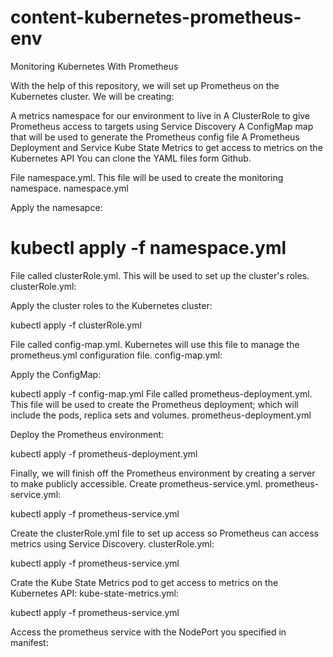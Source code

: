 # content-kubernetes-prometheus-env
Monitoring Kubernetes With Prometheus

With the help of this repository, we will set up Prometheus on the Kubernetes cluster. We will be creating:

A metrics namespace for our environment to live in
A ClusterRole to give Prometheus access to targets using Service Discovery
A ConfigMap map that will be used to generate the Prometheus config file
A Prometheus Deployment and Service
Kube State Metrics to get access to metrics on the Kubernetes API
You can clone the YAML files form Github.

File namespace.yml. This file will be used to create the monitoring namespace.
namespace.yml

Apply the namesapce:

 # kubectl apply -f namespace.yml
 
File called clusterRole.yml. This will be used to set up the cluster's roles.
clusterRole.yml:

Apply the cluster roles to the Kubernetes cluster:

kubectl apply -f clusterRole.yml

File called config-map.yml. Kubernetes will use this file to manage the prometheus.yml configuration file.
config-map.yml:

Apply the ConfigMap:

kubectl apply -f config-map.yml
File called prometheus-deployment.yml. This file will be used to create the Prometheus deployment; which will include the pods, replica sets and volumes.
prometheus-deployment.yml

Deploy the Prometheus environment:

kubectl apply -f prometheus-deployment.yml

Finally, we will finish off the Prometheus environment by creating a server to make publicly accessible. Create prometheus-service.yml.
prometheus-service.yml:

kubectl apply -f prometheus-service.yml

Create the clusterRole.yml file to set up access so Prometheus can access metrics using Service Discovery.
clusterRole.yml:

kubectl apply -f prometheus-service.yml

Crate the Kube State Metrics pod to get access to metrics on the Kubernetes API:
kube-state-metrics.yml:

kubectl apply -f prometheus-service.yml

Access the prometheus service with the  NodePort you specified in manifest: 

